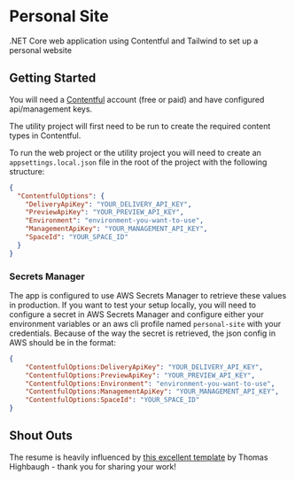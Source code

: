 # Personal Site

.NET Core web application using Contentful and Tailwind to set up a personal website


## Getting Started

You will need a [Contentful](https://www.contentful.com/) account (free or paid) 
and have configured api/management keys.

The utility project will first need to be run to create the required content types in Contentful.

To run the web project or the utility project you will need to create an `appsettings.local.json` 
file in the root of the project with the following structure:

```json
{
  "ContentfulOptions": {
    "DeliveryApiKey": "YOUR_DELIVERY_API_KEY",
    "PreviewApiKey": "YOUR_PREVIEW_API_KEY",
    "Environment": "environment-you-want-to-use",
    "ManagementApiKey": "YOUR_MANAGEMENT_API_KEY",
    "SpaceId": "YOUR_SPACE_ID"
  }
}
```

### Secrets Manager
The app is configured to use AWS Secrets Manager to retrieve these values in production.
If you want to test your setup locally, you will need to configure a secret in AWS Secrets Manager 
and configure either your environment variables or an aws cli profile named `personal-site` with
your credentials. Because of the way the secret is retrieved, the json config in AWS should 
be in the format: 
```json
{
    "ContentfulOptions:DeliveryApiKey": "YOUR_DELIVERY_API_KEY",
    "ContentfulOptions:PreviewApiKey": "YOUR_PREVIEW_API_KEY",
    "ContentfulOptions:Environment": "environment-you-want-to-use",
    "ContentfulOptions:ManagementApiKey": "YOUR_MANAGEMENT_API_KEY",
    "ContentfulOptions:SpaceId": "YOUR_SPACE_ID"
}
```

## Shout Outs

The resume is heavily influenced by [this excellent template](https://github.com/Thomashighbaugh/resume) 
by Thomas Highbaugh - thank you for sharing your work!
